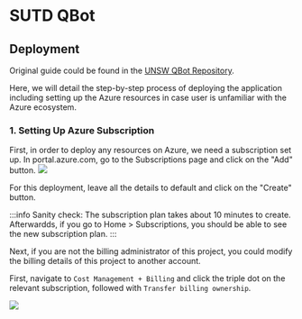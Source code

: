 # SUTD QBot

## Deployment
Original guide could be found in the [UNSW QBot Repository](https://github.com/unsw-edu-au/QBot).

Here, we will detail the step-by-step process of deploying the application including setting up the Azure resources in case user is unfamiliar with the Azure ecosystem.

### 1. Setting Up Azure Subscription
First, in order to deploy any resources on Azure, we need a subscription set up. 
In portal.azure.com, go to the Subscriptions page and click on the "Add" button.
![](https://i.imgur.com/fUBdc0G.png)

For this deployment, leave all the details to default and click on the "Create" button.

:::info
Sanity check: The subscription plan takes about 10 minutes to create. Afterwardds, if you go to Home > Subscriptions, you should be able to see the new subscription plan.
:::

Next, if you are not the billing administrator of this project, you could modify the billing details of this project to another account.

First, navigate to `Cost Management + Billing` and click the triple dot on the relevant subscription, followed with `Transfer billing ownership`.

![](https://i.imgur.com/F7yDoti.png)
 